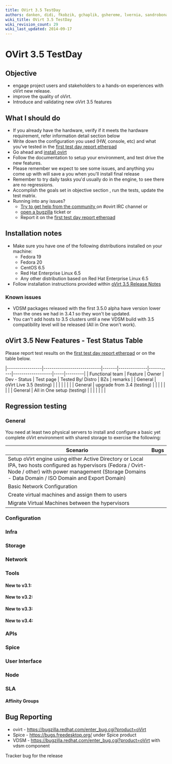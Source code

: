 ```yaml
---
title: OVirt 3.5 TestDay
authors: danken, didi, fkobzik, gchaplik, gshereme, lvernia, sandrobonazzola
wiki_title: OVirt 3.5 TestDay
wiki_revision_count: 29
wiki_last_updated: 2014-09-17
---
```


# OVirt 3.5 TestDay

## Objective

*   engage project users and stakeholders to a hands-on experiences with oVirt new release.
*   improve the quality of oVirt.
*   Introduce and validating new oVirt 3.5 features

## What I should do

*   If you already have the hardware, verify if it meets the hardware requirement, refer information detail section below
*   Write down the configuration you used (HW, console, etc) and what you've tested in the [first test day report etherpad](http://etherpad.ovirt.org/p/3.5-testday-1)
*   Go ahead and [ install ovirt ](oVirt_3.5_TestDay#Installation_notes)
*   Follow the documentation to setup your environment, and test drive the new features.
*   Please remember we expect to see some issues, and anything you come up with will save a you when you'll install final release
*   Remember to try daily tasks you'd usually do in the engine, to see there are no regressions.
*   Accomplish the goals set in objective section , run the tests, update the test matrix.
*   Running into any issues?
    -   [ Try to get help from the community ](Community) on #ovirt IRC channel or
    -   [open a bugzilla](https://bugzilla.redhat.com/enter_bug.cgi?product=oVirt) ticket or
    -   Report it on the [first test day report etherpad](http://etherpad.ovirt.org/p/3.5-testday-1)

## Installation notes

*   Make sure you have one of the following distributions installed on your machine:
    -   Fedora 19
    -   Fedora 20
    -   CentOS 6.5
    -   Red Hat Enterprise Linux 6.5
    -   Any other distribution based on Red Hat Enterprise Linux 6.5
*   Follow installation instructions provided within [oVirt 3.5 Release Notes](OVirt_3.5_Release_Notes#Fedora_.2F_CentOS_.2F_RHEL)

### Known issues

*   VDSM packages released with the first 3.5.0 alpha have version lower than the ones we had in 3.4.1 so they won't be updated.
*   You can't add hosts to 3.5 clusters until a new VDSM build with 3.5 compatibility level will be released (All in One won't work).

## oVirt 3.5 New Features - Test Status Table

Please report test results on the [first test day report etherpad](http://etherpad.ovirt.org/p/3.4-testday-1) or on the table below.

|-----------------|----------------------------|-------|--------------|-----------|-------------------|-----|---------|
| Functional team | Feature                    | Owner | Dev - Status | Test page | Tested By/ Distro | BZs | remarks |
| General         | oVirt Live 3.5 (testing)   |       |              |           |                   |     |         |
| General         | upgrade from 3.4 (testing) |       |              |           |                   |     |         |
| General         | All in One setup (testing) |       |              |           |                   |     |         |

## Regression testing

### General

You need at least two physical servers to install and configure a basic yet complete oVirt environment with shared storage to exercise the following:

| Scenario                                                                                                                                                                                                              | Bugs |
|-----------------------------------------------------------------------------------------------------------------------------------------------------------------------------------------------------------------------|------|
| Setup oVirt engine using either Active Directory or Local IPA, two hosts configured as hypervisors (Fedora / Ovirt-Node / other) with power management (Storage Domains - Data Domain / ISO Domain and Export Domain) |      |
| Basic Network Configuration                                                                                                                                                                                           |      |
| Create virtual machines and assign them to users                                                                                                                                                                      |      |
| Migrate Virtual Machines between the hypervisors                                                                                                                                                                      |      |

### Configuration

### Infra

### Storage

### Network

### Tools

#### New to v3.1:

#### New to v3.2:

#### New to v3.3:

#### New to v3.4:

### APIs

### Spice

### User Interface

### Node

### SLA

#### Affinity Groups

## Bug Reporting

*   ovirt - <https://bugzilla.redhat.com/enter_bug.cgi?product=oVirt>
*   Spice - <https://bugs.freedesktop.org/> under Spice product
*   VDSM - <https://bugzilla.redhat.com/enter_bug.cgi?product=oVirt> with vdsm component

Tracker bug for the release
